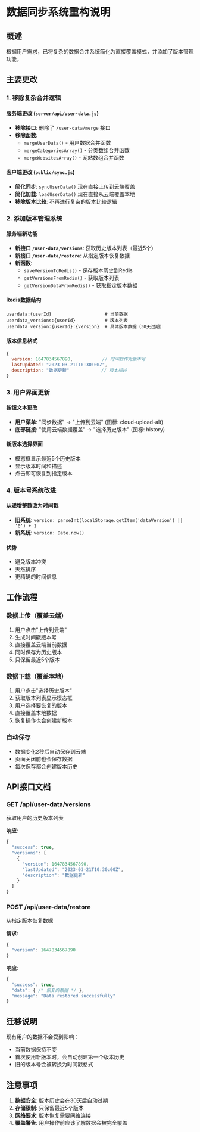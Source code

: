 # 数据同步系统重构说明

## 概述

根据用户需求，已将复杂的数据合并系统简化为直接覆盖模式，并添加了版本管理功能。

## 主要更改

### 1. 移除复杂合并逻辑

#### 服务端更改 (`server/api/user-data.js`)
- **移除接口**: 删除了 `/user-data/merge` 接口
- **移除函数**:
  - `mergeUserData()` - 用户数据合并函数
  - `mergeCategoriesArray()` - 分类数组合并函数
  - `mergeWebsitesArray()` - 网站数组合并函数

#### 客户端更改 (`public/sync.js`)
- **简化同步**: `syncUserData()` 现在直接上传到云端覆盖
- **简化加载**: `loadUserData()` 现在直接从云端覆盖本地
- **移除版本比较**: 不再进行复杂的版本比较逻辑

### 2. 添加版本管理系统

#### 服务端新功能
- **新接口 `/user-data/versions`**: 获取历史版本列表（最近5个）
- **新接口 `/user-data/restore`**: 从指定版本恢复数据
- **新函数**:
  - `saveVersionToRedis()` - 保存版本历史到Redis
  - `getVersionsFromRedis()` - 获取版本列表
  - `getVersionDataFromRedis()` - 获取指定版本数据

#### Redis数据结构
```
userdata:{userId}                    # 当前数据
userdata_versions:{userId}           # 版本列表
userdata_version:{userId}:{version}  # 具体版本数据（30天过期）
```

#### 版本信息格式
```javascript
{
  version: 1647834567890,           // 时间戳作为版本号
  lastUpdated: "2023-03-21T10:30:00Z",
  description: "数据更新"            // 版本描述
}
```

### 3. 用户界面更新

#### 按钮文本更改
- **用户菜单**: "同步数据" → "上传到云端" (图标: cloud-upload-alt)
- **底部链接**: "使用云端数据覆盖" → "选择历史版本" (图标: history)

#### 新版本选择界面
- 模态框显示最近5个历史版本
- 显示版本时间和描述
- 点击即可恢复到指定版本

### 4. 版本号系统改进

#### 从递增整数改为时间戳
- **旧系统**: `version: parseInt(localStorage.getItem('dataVersion') || '0') + 1`
- **新系统**: `version: Date.now()`

#### 优势
- 避免版本冲突
- 天然排序
- 更精确的时间信息

## 工作流程

### 数据上传（覆盖云端）
1. 用户点击"上传到云端"
2. 生成时间戳版本号
3. 直接覆盖云端当前数据
4. 同时保存为历史版本
5. 只保留最近5个版本

### 数据下载（覆盖本地）
1. 用户点击"选择历史版本"
2. 获取版本列表显示模态框
3. 用户选择要恢复的版本
4. 直接覆盖本地数据
5. 恢复操作也会创建新版本

### 自动保存
- 数据变化2秒后自动保存到云端
- 页面关闭前也会保存数据
- 每次保存都会创建版本历史

## API接口文档

### GET /api/user-data/versions
获取用户的历史版本列表

**响应**:
```javascript
{
  "success": true,
  "versions": [
    {
      "version": 1647834567890,
      "lastUpdated": "2023-03-21T10:30:00Z",
      "description": "数据更新"
    }
  ]
}
```

### POST /api/user-data/restore
从指定版本恢复数据

**请求**:
```javascript
{
  "version": 1647834567890
}
```

**响应**:
```javascript
{
  "success": true,
  "data": { /* 恢复的数据 */ },
  "message": "Data restored successfully"
}
```

## 迁移说明

现有用户的数据不会受到影响：
- 当前数据保持不变
- 首次使用新版本时，会自动创建第一个版本历史
- 旧的版本号会被转换为时间戳格式

## 注意事项

1. **数据安全**: 版本历史会在30天后自动过期
2. **存储限制**: 只保留最近5个版本
3. **网络要求**: 版本恢复需要网络连接
4. **覆盖警告**: 用户操作前应该了解数据会被完全覆盖
